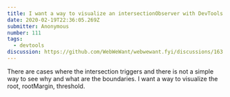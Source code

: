 ```yaml
---
title: I want a way to visualize an intersectionObserver with DevTools
date: 2020-02-19T22:36:05.269Z
submitter: Anonymous
number: 111
tags:
  - devtools
discussion: https://github.com/WebWeWant/webwewant.fyi/discussions/163
---
```

There are cases where the intersection triggers and there is not a simple way to see why and what are the boundaries. I want a way to visualize the root, rootMargin, threshold.
